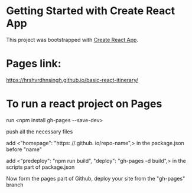 # Getting Started with Create React App

This project was bootstrapped with [Create React App](https://github.com/facebook/create-react-app).

# Pages link: 

https://hrshvrdhnsingh.github.io/basic-react-itinerary/

# To run a react project on Pages

run <npm install gh-pages --save-dev>

push all the necessary files

add <"homepage": "https: //<user-name>.github. io/repo-name",> in the package.json before "name"

add <"predeploy": "npm run build",
    "deploy": "gh-pages -d build",>
    in the scripts part of package.json
    
Now form the pages part of Github, deploy your site from the "gh-pages" branch
